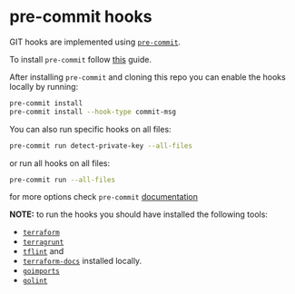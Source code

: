 # pre-commit hooks

GIT hooks are implemented using [`pre-commit`](https://pre-commit.com/).

To install `pre-commit` follow [this](https://pre-commit.com/#install) guide.

After installing `pre-commit` and cloning this repo you can enable the hooks locally by running:

```bash
pre-commit install
pre-commit install --hook-type commit-msg
```

You can also run specific hooks on all files:

```bash
pre-commit run detect-private-key --all-files
```

or run all hooks on all files:

```bash
pre-commit run --all-files
```

for more options check `pre-commit` [documentation](https://pre-commit.com/#advanced)

**NOTE:** to run the hooks you should have installed the following tools:
* [`terraform`](https://www.terraform.io/downloads.html)
* [`terragrunt`](https://terragrunt.gruntwork.io/docs/getting-started/install/)
* [`tflint`](https://github.com/terraform-linters/tflint) and
* [`terraform-docs`](https://github.com/terraform-docs/terraform-docs) installed locally.
* [`goimports`](https://pkg.go.dev/golang.org/x/tools/cmd/goimports)
* [`golint`](https://pkg.go.dev/golang.org/x/lint/golint)
